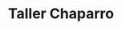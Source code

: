 ---
title: "Taller Chaparro"
url: /santiago-de-veraguas/taller-chaparro/
shop: reparación de automóviles
---